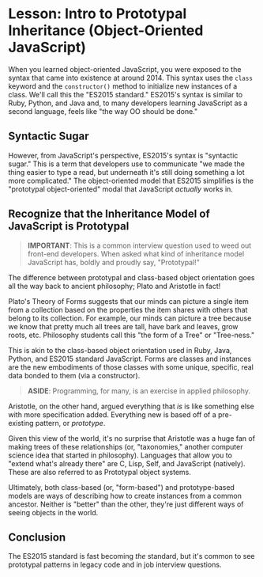 # Lesson: Intro to Prototypal Inheritance (Object-Oriented JavaScript)

When you learned object-oriented JavaScript, you were exposed to the syntax that came into existence at around 2014. This syntax uses the `class` keyword and the `constructor()` method to initialize new instances of a class. We'll call this the "ES2015 standard." ES2015's syntax is similar to Ruby, Python, and Java and, to many developers learning JavaScript as a second language, feels like "the way OO should be done."

## Syntactic Sugar

However, from JavaScript's perspective, ES2015's syntax is "syntactic sugar." This is a term that developers use to communicate "we made the thing easier to type a read, but underneath it's still doing something a lot more complicated." The object-oriented model that ES2015 simplifies is the "prototypal object-oriented" modal that JavaScript _actually_ works in.

## Recognize that the Inheritance Model of JavaScript is Prototypal

>**IMPORTANT**: This is a common interview question used to weed out front-end developers. When asked what kind of inheritance model JavaScript has, boldly and proudly say, "Prototypal!"

The difference between prototypal and class-based object orientation goes all the way back to ancient philosophy; Plato and Aristotle in fact!

Plato's Theory of Forms suggests that our minds can picture a single item from a collection based on the properties the item shares with others that belong to its collection. For example, our minds can picture a tree because we know that pretty much all trees are tall, have bark and leaves, grow roots, etc. Philosophy students call this "the form of a Tree" or "Tree-ness."

This is akin to the class-based object orientation used in Ruby, Java, Python, and ES2015 standard JavaScript. Forms are classes and instances are the new embodiments of those classes with some unique, specific, real data bonded to them (via a constructor).

>**ASIDE**: Programming, for many, is an exercise in applied philosophy.

Aristotle, on the other hand, argued everything that _is_ is like something else with more specification added. Everything new is based off of a pre-existing pattern, or _prototype_.

Given this view of the world, it's no surprise that Aristotle was a huge fan of making trees of these relationships (or, "taxonomies," another computer science idea that started in philosophy). Languages that allow you to "extend what's already there" are C, Lisp, Self, and JavaScript (natively). These are also referred to as Prototypal object systems.

Ultimately, both class-based (or, "form-based") and prototype-based models are ways of describing how to create instances from a common ancestor. Neither is "better" than the other, they're just different ways of seeing objects in the world.

## Conclusion

The ES2015 standard is fast becoming _the_ standard, but it's common to see prototypal patterns in legacy code and in job interview questions.
